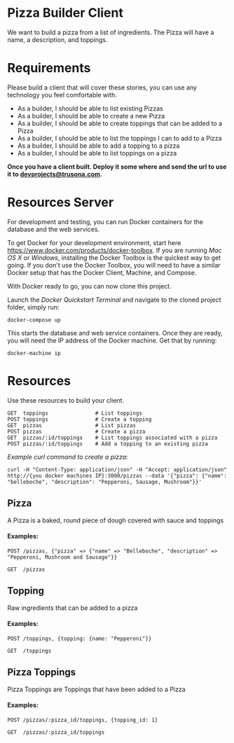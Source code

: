 # Pizza Builder Client

We want to build a pizza from a list of ingredients.  The Pizza will have a name,
a description, and toppings.

Requirements
============

Please build a client that will cover these stories, you can use any technology
you feel comfortable with.

  * As a builder, I should be able to list existing Pizzas
  * As a builder, I should be able to create a new Pizza
  * As a builder, I should be able to create toppings that can be added to a Pizza
  * As a builder, I should be able to list the toppings I can to add to a Pizza
  * As a builder, I should be able to add a topping to a pizza
  * As a builder, I should be able to list toppings on a pizza

**Once you have a client built.  Deploy it some where and send the url to use it to
[devprojects@trusona.com](mailto:devprojects@trusona.com).**

Resources Server
================
For development and testing, you can run Docker containers for the database and the web services.

To get Docker for your development environment, start here https://www.docker.com/products/docker-toolbox. If you are running _Mac OS X_ or _Windows_, installing the Docker Toolbox is the quickest way to get going. If you don't use the Docker Toolbox, you will need to have a similar Docker setup that has the Docker Client, Machine, and Compose.

With Docker ready to go, you can now clone this project.

Launch the _Docker Quickstart Terminal_ and navigate to the cloned project folder, simply run:

```
docker-compose up
```

This starts the database and web service containers. Once they are ready, you will need the IP address of the Docker machine. Get that by running:

```
docker-machine ip
```

Resources
=========
Use these resources to build your client.  

```
GET  toppings               # List toppings
POST toppings               # Create a topping
GET  pizzas                 # List pizzas
POST pizzas                 # Create a pizza
GET  pizzas/:id/toppings    # List toppings associated with a pizza
POST pizzas/:id/toppings    # Add a topping to an existing pizza
```

*Example curl command to create a pizza:*
```
curl -H "Content-Type: application/json" -H "Accept: application/json" http://{you docker machines IP}:3000/pizzas --data '{"pizza": {"name": "belleboche", "description": "Pepperoni, Sausage, Mushroom"}}'
```

Pizza
-----
A Pizza is a baked, round piece of dough covered with sauce and toppings

#### Examples:
```
POST /pizzas, {"pizza" => {"name" => "Belleboche", "description" => "Pepperoni, Mushroom and Sausage"}}
```
```
GET  /pizzas
```

Topping
-------
Raw ingredients that can be added to a pizza

#### Examples:
```
POST /toppings, {topping: {name: "Pepperoni"}}
```
```
GET  /toppings
```

Pizza Toppings
--------------
Pizza Toppings are Toppings that have been added to a Pizza

#### Examples:

```
POST /pizzas/:pizza_id/toppings, {topping_id: 1}
```
```
GET  /pizzas/:pizza_id/toppings
```
